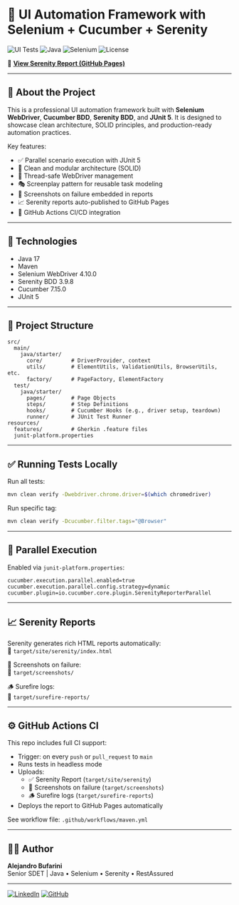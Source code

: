 # 🧪 UI Automation Framework with Selenium + Cucumber + Serenity

![UI Tests](https://github.com/bufaale/automation-web-java-maven/actions/workflows/maven.yml/badge.svg)
![Java](https://img.shields.io/badge/java-17-blue)
![Selenium](https://img.shields.io/badge/Selenium-4.10.0-brightgreen)
![License](https://img.shields.io/badge/license-Apache_2.0-blue.svg)

🔗 **[View Serenity Report (GitHub Pages)](https://bufaale.github.io/automation-web-java-maven/)**

---

## 🎯 About the Project

This is a professional UI automation framework built with **Selenium WebDriver**, **Cucumber BDD**, **Serenity BDD**, and **JUnit 5**. It is designed to showcase clean architecture, SOLID principles, and production-ready automation practices.

Key features:

- ✅ Parallel scenario execution with JUnit 5
- 🧱 Clean and modular architecture (SOLID)
- 🔁 Thread-safe WebDriver management
- 🎭 Screenplay pattern for reusable task modeling
- 📸 Screenshots on failure embedded in reports
- 📈 Serenity reports auto-published to GitHub Pages
- 🔁 GitHub Actions CI/CD integration

---

## 🚀 Technologies

- Java 17
- Maven
- Selenium WebDriver 4.10.0
- Serenity BDD 3.9.8
- Cucumber 7.15.0
- JUnit 5

---

## 📂 Project Structure

```
src/
  main/
    java/starter/
      core/         # DriverProvider, context
      utils/        # ElementUtils, ValidationUtils, BrowserUtils, etc.
      factory/      # PageFactory, ElementFactory
  test/
    java/starter/
      pages/        # Page Objects
      steps/        # Step Definitions
      hooks/        # Cucumber Hooks (e.g., driver setup, teardown)
      runner/       # JUnit Test Runner
resources/
  features/         # Gherkin .feature files
  junit-platform.properties
```

---

## ✅ Running Tests Locally

Run all tests:

```bash
mvn clean verify -Dwebdriver.chrome.driver=$(which chromedriver)
```

Run specific tag:

```bash
mvn clean verify -Dcucumber.filter.tags="@Browser"
```

---

## 🧪 Parallel Execution

Enabled via `junit-platform.properties`:

```properties
cucumber.execution.parallel.enabled=true
cucumber.execution.parallel.config.strategy=dynamic
cucumber.plugin=io.cucumber.core.plugin.SerenityReporterParallel
```

---

## 📈 Serenity Reports

Serenity generates rich HTML reports automatically:  
📁 `target/site/serenity/index.html`

📸 Screenshots on failure:  
📁 `target/screenshots/`

🪵 Surefire logs:  
📁 `target/surefire-reports/`

---

## ⚙️ GitHub Actions CI

This repo includes full CI support:

- Trigger: on every `push` or `pull_request` to `main`
- Runs tests in headless mode
- Uploads:
  - ✅ Serenity Report (`target/site/serenity`)
  - 📸 Screenshots on failure (`target/screenshots`)
  - 🪵 Surefire logs (`target/surefire-reports`)
- Deploys the report to GitHub Pages automatically

See workflow file: `.github/workflows/maven.yml`

---

## 👨‍💻 Author

**Alejandro Bufarini**  
Senior SDET | Java • Selenium • Serenity • RestAssured

---

[![LinkedIn](https://img.shields.io/badge/LinkedIn-AlejandroBufarini-blue?style=flat&logo=linkedin)](https://www.linkedin.com/in/alejandrobufarini/)
[![GitHub](https://img.shields.io/badge/GitHub-bufaale-blue?style=flat&logo=github)](https://github.com/bufaale)
